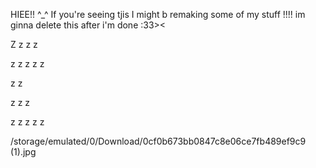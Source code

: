 HIEE!! ^_^ If you're seeing tjis I might b remaking some of my stuff !!!! im ginna delete this after i'm done :33><


Z
z
z
z

z
z
z
z
z

z
z

z
z
z

z
z
z
z
z
 
/storage/emulated/0/Download/0cf0b673bb0847c8e06ce7fb489ef9c9 (1).jpg